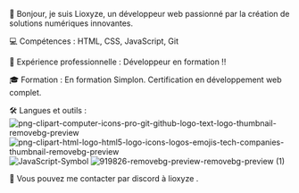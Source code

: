 👋 Bonjour, je suis Lioxyze, un développeur web passionné par la création de solutions numériques innovantes.

💻 Compétences : HTML, CSS, JavaScript, Git

🚀 Expérience professionnelle : Développeur en formation !!

🎓 Formation : En formation Simplon. Certification en développement web complet.

🛠️ Langues et outils : 
![png-clipart-computer-icons-pro-git-github-logo-text-logo-thumbnail-removebg-preview](https://github.com/Lioxyze/.github/assets/160881557/638dfb6b-5524-4d96-9753-b7c0908fdb15)
![png-clipart-html-logo-html5-logo-icons-logos-emojis-tech-companies-thumbnail-removebg-preview](https://github.com/Lioxyze/.github/assets/160881557/414c24c6-73a9-435b-a31e-8a509c1f18b6)
![JavaScript-Symbol](https://github.com/Lioxyze/.github/assets/160881557/8c0043c8-df87-4a9c-a33a-b5574db74ac9)
![919826-removebg-preview-removebg-preview (1)](https://github.com/Lioxyze/.github/assets/160881557/97bdcf98-9328-49be-9f85-eb0a84ade3a9)


📧 Vous pouvez me contacter par discord à lioxyze .
